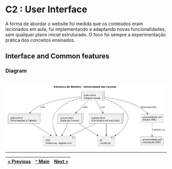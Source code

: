 # C2 : User Interface

A forma de abordar o website foi medida que os conteúdos eram lecionados em aula, fui implementando e adaptando novas funcionalidades, sem qualquer plano inicial estruturado. O foco foi sempre a experimentação prática dos conceitos ensinados.

## Interface and Common features

### Diagram


| | |
:---: | :---:
![An alternative description](img/Diagrama.png) 






---
[< Previous](c1.md) | [^ Main](../../../) | [Next >](c3.md)
:--- | :---: | ---: 

